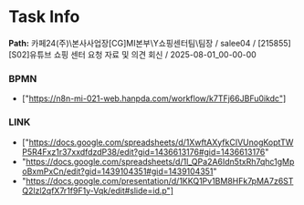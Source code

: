 # Task Info

**Path:** 카페24(주)\본사사업장\[CG]MI본부\Y쇼핑센터팀\팀장 / salee04 / [215855] [S02]유튜브 쇼핑 센터 요청 자료 및 의견 회신 / 2025-08-01_00-00-00

### BPMN
- ["https://n8n-mi-021-web.hanpda.com/workflow/k7TFj66JBFu0ikdc"]

### LINK
- ["https://docs.google.com/spreadsheets/d/1XwftAXyfkCIVUnogKoptTWP5R4Fxz1r37xxdfdzdP38/edit?gid=1436613176#gid=1436613176"
- "https://docs.google.com/spreadsheets/d/1l_QPa2A6Idn5txRh7qhc1gMpoBxmPxCn/edit?gid=1439104351#gid=1439104351"
- "https://docs.google.com/presentation/d/1KKQ1Pv1BM8HFk7pMA7z6STQ2lzl2qfX7r1f9F1y-Vqk/edit#slide=id.p"]

